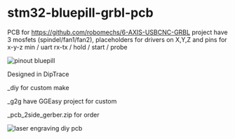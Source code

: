 # stm32-bluepill-grbl-pcb
PCB for https://github.com/robomechs/6-AXIS-USBCNC-GRBL project
have 3 mosfets (spindel/fan1/fan2), placeholders for drivers on X,Y,Z and pins for x-y-z min / uart rx-tx / hold / start / probe

![pinout bluepill](https://user-images.githubusercontent.com/8062959/50537633-57946b80-0b73-11e9-92f8-e4ee15e2e923.png)

Designed in DipTrace

_diy for custom make

_g2g have GGEasy project for custom

_pcb_2side_gerber.zip for order

![laser engraving diy pcb](https://raw.githubusercontent.com/whoim2/stm32-bluepill-grbl-pcb/main/img-diy/Screenshot_7.png)
